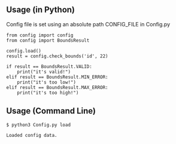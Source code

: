 ## Usage (in Python)

Config file is set using an absolute path CONFIG_FILE in Config.py



```
from config import config
from config import BoundsResult

config.load()
result = config.check_bounds('id', 22)

if result == BoundsResult.VALID:
    print("it's valid!")
elif result == BoundsResult.MIN_ERROR:
    print("it's too low!")
elif result == BoundsResult.MAX_ERROR:
    print("it's too high!")
```

## Usage (Command Line)

```
$ python3 Config.py load

Loaded config data.
```
